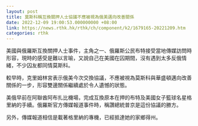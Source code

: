 ```yaml
---
layout: post
title: 莫斯科稱互換關押人士協議不應被視為俄美邁向改善關係
date: 2022-12-09 19:00:53.000000000 +08:00
link: https://news.rthk.hk/rthk/ch/component/k2/1679165-20221209.htm
categories: rthk
---
```


美國與俄羅斯互換關押人士事件，主角之一、俄羅斯公民布特接受當地傳媒訪問時形容，現時的感受是難以言喻，又說自己在美國在囚期間，沒有遇到太多反俄情緒，不少囚友都同情莫斯科。

較早時，克里姆林宮表示俄美今次交換協議，不應被視為莫斯科與華盛頓邁向改善關係的一步，形容雙邊關係繼續處於令人遺憾的狀態。

美俄早前在阿聯酋阿布扎比機場，完成互換原本在押的布特及美國女子籃球名星格里納的手續。俄羅斯官方傳媒報道事件時，稱讚總統普京是這份協議的勝方。

另外，傳媒報道相信是載著格里納的專機，已經抵達她的家鄉得州。

